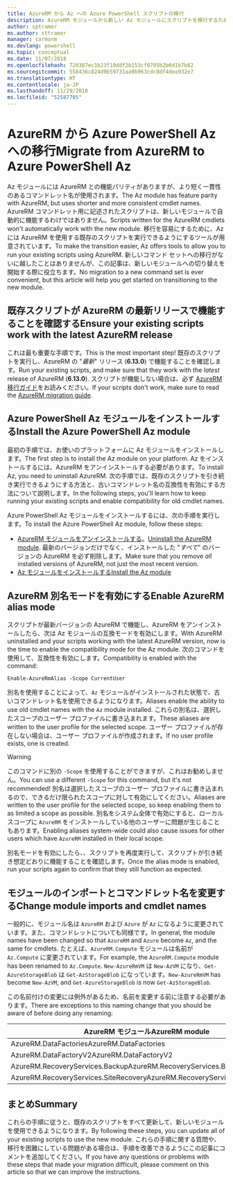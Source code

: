 ```yaml
---
title: AzureRM から Az への Azure PowerShell スクリプトの移行
description: AzureRM モジュールから新しい Az モジュールにスクリプトを移行するための手順とツールについて説明します。
author: sptramer
ms.author: sttramer
manager: carmonm
ms.devlang: powershell
ms.topic: conceptual
ms.date: 11/07/2018
ms.openlocfilehash: 720387ec1b23f10ddf2b153cf0705b2b6d1b7b82
ms.sourcegitcommit: 558436c824d9b59731aa9b963cdc8df4dea932e7
ms.translationtype: HT
ms.contentlocale: ja-JP
ms.lasthandoff: 11/29/2018
ms.locfileid: "52587705"
---
```

# <a name="migrate-from-azurerm-to-azure-powershell-az"></a><span data-ttu-id="9790b-103">AzureRM から Azure PowerShell Az への移行</span><span class="sxs-lookup"><span data-stu-id="9790b-103">Migrate from AzureRM to Azure PowerShell Az</span></span>

<span data-ttu-id="9790b-104">Az モジュールには AzureRM との機能パリティがありますが、より短く一貫性のあるコマンドレット名が使用されます。</span><span class="sxs-lookup"><span data-stu-id="9790b-104">The Az module has feature parity with AzureRM, but uses shorter and more consistent cmdlet names.</span></span>
<span data-ttu-id="9790b-105">AzureRM コマンドレット用に記述されたスクリプトは、新しいモジュールで自動的に機能するわけではありません。</span><span class="sxs-lookup"><span data-stu-id="9790b-105">Scripts written for the AzureRM cmdlets won't automatically work with the new module.</span></span> <span data-ttu-id="9790b-106">移行を容易にするために、Az には AzureRM を使用する既存のスクリプトを実行できるようにするツールが用意されています。</span><span class="sxs-lookup"><span data-stu-id="9790b-106">To make the transition easier, Az offers tools to allow you to run your existing scripts using AzureRM.</span></span> <span data-ttu-id="9790b-107">新しいコマンド セットへの移行がないに越したことはありませんが、この記事は、新しいモジュールへの切り替えを開始する際に役立ちます。</span><span class="sxs-lookup"><span data-stu-id="9790b-107">No migration to a new command set is ever convenient, but this article will help you get started on transitioning to the new module.</span></span>

## <a name="ensure-your-existing-scripts-work-with-the-latest-azurerm-release"></a><span data-ttu-id="9790b-108">既存スクリプトが AzureRM の最新リリースで機能することを確認する</span><span class="sxs-lookup"><span data-stu-id="9790b-108">Ensure your existing scripts work with the latest AzureRM release</span></span>

<span data-ttu-id="9790b-109">これは最も重要な手順です。</span><span class="sxs-lookup"><span data-stu-id="9790b-109">This is the most important step!</span></span> <span data-ttu-id="9790b-110">既存のスクリプトを実行し、AzureRM の "_最新_" リリース (__6.13.0__) で機能することを確認します。</span><span class="sxs-lookup"><span data-stu-id="9790b-110">Run your existing scripts, and make sure that they work with the _latest_ release of AzureRM (__6.13.0__).</span></span> <span data-ttu-id="9790b-111">スクリプトが機能しない場合は、必ず [AzureRM 移行ガイド](migration-guide.6.0.0.md)をお読みください。</span><span class="sxs-lookup"><span data-stu-id="9790b-111">If your scripts don't work, make sure to read the [AzureRM migration guide](migration-guide.6.0.0.md).</span></span>

## <a name="install-the-azure-powershell-az-module"></a><span data-ttu-id="9790b-112">Azure PowerShell Az モジュールをインストールする</span><span class="sxs-lookup"><span data-stu-id="9790b-112">Install the Azure PowerShell Az module</span></span>

<span data-ttu-id="9790b-113">最初の手順では、お使いのプラットフォームに Az モジュールをインストールします。</span><span class="sxs-lookup"><span data-stu-id="9790b-113">The first step is to install the Az module on your platform.</span></span> <span data-ttu-id="9790b-114">Az をインストールするには、AzureRM をアンインストールする必要があります。</span><span class="sxs-lookup"><span data-stu-id="9790b-114">To install Az, you need to uninstall AzureRM.</span></span>
<span data-ttu-id="9790b-115">次の手順では、既存のスクリプトを引き続き実行できるようにする方法と、古いコマンドレット名の互換性を有効にする方法について説明します。</span><span class="sxs-lookup"><span data-stu-id="9790b-115">In the following steps, you'll learn how to keep running your existing scripts and enable compatibility for old cmdlet names.</span></span>

<span data-ttu-id="9790b-116">Azure PowerShell Az モジュールをインストールするには、次の手順を実行します。</span><span class="sxs-lookup"><span data-stu-id="9790b-116">To install the Azure PowerShell Az module, follow these steps:</span></span>

* <span data-ttu-id="9790b-117">[AzureRM モジュールをアンインストールする](uninstall-azurerm-ps.md)。</span><span class="sxs-lookup"><span data-stu-id="9790b-117">[Uninstall the AzureRM module](uninstall-azurerm-ps.md).</span></span> <span data-ttu-id="9790b-118">最新のバージョンだけでなく、インストールした "_すべて_" のバージョンの AzureRM を必ず削除します。</span><span class="sxs-lookup"><span data-stu-id="9790b-118">Make sure that you remove _all_ installed versions of AzureRM, not just the most recent version.</span></span>
* [<span data-ttu-id="9790b-119">Az モジュールをインストールする</span><span class="sxs-lookup"><span data-stu-id="9790b-119">Install the Az module</span></span>](install-az-ps.md)

## <a name="a-namealiasesenable-azurerm-alias-mode"></a><span data-ttu-id="9790b-120"><a name="aliases"/>AzureRM 別名モードを有効にする</span><span class="sxs-lookup"><span data-stu-id="9790b-120"><a name="aliases"/>Enable AzureRM alias mode</span></span>

<span data-ttu-id="9790b-121">スクリプトが最新バージョンの AzureRM で機能し、AzureRM をアンインストールしたら、次は Az モジュールの互換モードを有効にします。</span><span class="sxs-lookup"><span data-stu-id="9790b-121">With AzureRM uninstalled and your scripts working with the latest AzureRM version, now is the time to enable the compatibility mode for the Az module.</span></span> <span data-ttu-id="9790b-122">次のコマンドを使用して、互換性を有効にします。</span><span class="sxs-lookup"><span data-stu-id="9790b-122">Compatibility is enabled with the command:</span></span>

```powershell-interactive
Enable-AzureRmAlias -Scope CurrentUser
```

<span data-ttu-id="9790b-123">別名を使用することによって、`Az` モジュールがインストールされた状態で、古いコマンドレット名を使用できるようになります。</span><span class="sxs-lookup"><span data-stu-id="9790b-123">Aliases enable the ability to use old cmdlet names with the `Az` module installed.</span></span> <span data-ttu-id="9790b-124">これらの別名は、選択したスコープのユーザー プロファイルに書き込まれます。</span><span class="sxs-lookup"><span data-stu-id="9790b-124">These aliases are written to the user profile for the selected scope.</span></span> <span data-ttu-id="9790b-125">ユーザー プロファイルが存在しない場合は、ユーザー プロファイルが作成されます。</span><span class="sxs-lookup"><span data-stu-id="9790b-125">If no user profile exists, one is created.</span></span>

> [!WARNING]
>
> <span data-ttu-id="9790b-126">このコマンドに別の `-Scope` を使用することができますが、これはお勧めしません。</span><span class="sxs-lookup"><span data-stu-id="9790b-126">You can use a different `-Scope` for this command, but it's not recommended!</span></span> <span data-ttu-id="9790b-127">別名は選択したスコープのユーザー プロファイルに書き込まれるので、できるだけ限られたスコープに対して有効にしてください。</span><span class="sxs-lookup"><span data-stu-id="9790b-127">Aliases are written to the user profile for the selected scope, so keep enabling them to as limited a scope as possible.</span></span> <span data-ttu-id="9790b-128">別名をシステム全体で有効にすると、ローカル スコープに `AzureRM` をインストールしている他のユーザーに問題が生じることもあります。</span><span class="sxs-lookup"><span data-stu-id="9790b-128">Enabling aliases system-wide could also cause issues for other users which have `AzureRM` installed in their local scope.</span></span>

<span data-ttu-id="9790b-129">別名モードを有効にしたら、、スクリプトを再度実行して、スクリプトが引き続き想定どおりに機能することを確認します。</span><span class="sxs-lookup"><span data-stu-id="9790b-129">Once the alias mode is enabled, run your scripts again to confirm that they still function as expected.</span></span> 

## <a name="change-module-imports-and-cmdlet-names"></a><span data-ttu-id="9790b-130">モジュールのインポートとコマンドレット名を変更する</span><span class="sxs-lookup"><span data-stu-id="9790b-130">Change module imports and cmdlet names</span></span>

<span data-ttu-id="9790b-131">一般的に、モジュール名は `AzureRM` および `Azure` が `Az` になるように変更されています。また、コマンドレットについても同様です。</span><span class="sxs-lookup"><span data-stu-id="9790b-131">In general, the module names have been changed so that `AzureRM` and `Azure` become `Az`, and the same for cmdlets.</span></span>
<span data-ttu-id="9790b-132">たとえば、`AzureRM.Compute` モジュールは名前が `Az.Compute` に変更されています。</span><span class="sxs-lookup"><span data-stu-id="9790b-132">For example, the `AzureRM.Compute` module has been renamed to `Az.Compute`.</span></span> <span data-ttu-id="9790b-133">`New-AzureRmVM` は `New-AzVM` になり、`Get-AzureStorageBlob` は `Get-AzStorageBlob` になっています。</span><span class="sxs-lookup"><span data-stu-id="9790b-133">`New-AzureRmVM` has become `New-AzVM`, and `Get-AzureStorageBlob` is now `Get-AzStorageBlob`.</span></span>

<span data-ttu-id="9790b-134">この名前付けの変更には例外があるため、名前を変更する前に注意する必要があります。</span><span class="sxs-lookup"><span data-stu-id="9790b-134">There are exceptions to this naming change that you should be aware of before doing any renaming:</span></span>

| <span data-ttu-id="9790b-135">AzureRM モジュール</span><span class="sxs-lookup"><span data-stu-id="9790b-135">AzureRM module</span></span> | <span data-ttu-id="9790b-136">Az モジュール</span><span class="sxs-lookup"><span data-stu-id="9790b-136">Az module</span></span> |
|----------------|-----------|
| <span data-ttu-id="9790b-137">AzureRM.DataFactories</span><span class="sxs-lookup"><span data-stu-id="9790b-137">AzureRM.DataFactories</span></span> | <span data-ttu-id="9790b-138">Az.DataFactory</span><span class="sxs-lookup"><span data-stu-id="9790b-138">Az.DataFactory</span></span> |
| <span data-ttu-id="9790b-139">AzureRM.DataFactoryV2</span><span class="sxs-lookup"><span data-stu-id="9790b-139">AzureRM.DataFactoryV2</span></span> | <span data-ttu-id="9790b-140">Az.DataFactory</span><span class="sxs-lookup"><span data-stu-id="9790b-140">Az.DataFactory</span></span> |
| <span data-ttu-id="9790b-141">AzureRM.RecoveryServices.Backup</span><span class="sxs-lookup"><span data-stu-id="9790b-141">AzureRM.RecoveryServices.Backup</span></span> | <span data-ttu-id="9790b-142">Az.RecoveryServices</span><span class="sxs-lookup"><span data-stu-id="9790b-142">Az.RecoveryServices</span></span> |
| <span data-ttu-id="9790b-143">AzureRM.RecoveryServices.SiteRecovery</span><span class="sxs-lookup"><span data-stu-id="9790b-143">AzureRM.RecoveryServices.SiteRecovery</span></span> | <span data-ttu-id="9790b-144">Az.RecoveryServices</span><span class="sxs-lookup"><span data-stu-id="9790b-144">Az.RecoveryServices</span></span> |

## <a name="summary"></a><span data-ttu-id="9790b-145">まとめ</span><span class="sxs-lookup"><span data-stu-id="9790b-145">Summary</span></span>

<span data-ttu-id="9790b-146">これらの手順に従うと、既存のスクリプトをすべて更新して、新しいモジュールを使用できるようになります。</span><span class="sxs-lookup"><span data-stu-id="9790b-146">By following these steps, you can update all of your existing scripts to use the new module.</span></span> <span data-ttu-id="9790b-147">これらの手順に関する質問や、移行を困難にしている問題がある場合は、手順を改善できるようにこの記事にコメントを追加してください。</span><span class="sxs-lookup"><span data-stu-id="9790b-147">If you have any questions or problems with these steps that made your migration difficult, please comment on this article so that we can improve the instructions.</span></span>
